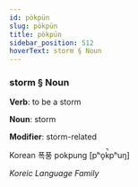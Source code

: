 ```yaml
---
id: pökpün
slug: pökpün
title: pökpün
sidebar_position: 512
hoverText: storm § Noun
---
```


### storm § Noun

**Verb**: to be a storm

**Noun**: storm

**Modifier**: storm-related

Korean 폭풍 pokpung [pʰo̞k̚pʰuŋ]

*Koreic Language Family*